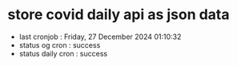 # store covid daily api as json data

- last cronjob : Friday, 27 December 2024 01:10:32
- status og cron : success
- status daily cron : success
      
      